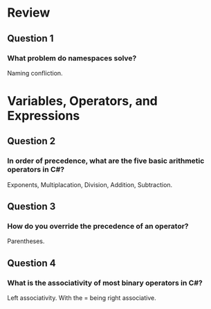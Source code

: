 # Review

## Question 1
### What problem do namespaces solve?
Naming confliction.

# Variables, Operators, and Expressions

## Question 2
### In order of precedence, what are the five basic arithmetic operators in C#?
Exponents, Multiplacation, Division, Addition, Subtraction.

## Question 3
### How do you override the precedence of an operator?
Parentheses.

## Question 4
### What is the associativity of most binary operators in C#?
Left associativity. With the = being right associative.